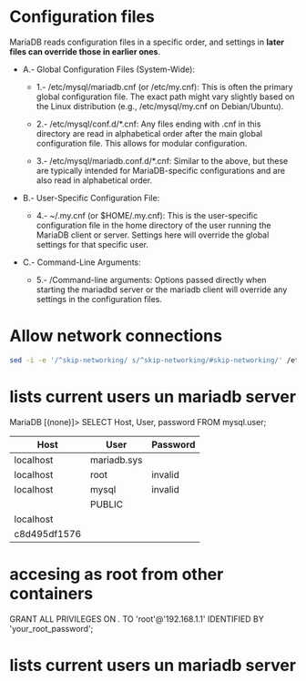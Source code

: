 
# Configuration files

MariaDB reads configuration files in a specific order, and settings in **later files can override those in earlier ones**.

+ A.- Global Configuration Files (System-Wide):

    + 1.- /etc/mysql/mariadb.cnf (or /etc/my.cnf): This is often the primary global configuration file. The exact path might vary slightly based on the Linux distribution (e.g., /etc/mysql/my.cnf on Debian/Ubuntu).

    + 2.- /etc/mysql/conf.d/*.cnf: Any files ending with .cnf in this directory are read in alphabetical order after the main global configuration file. This allows for modular configuration.

    + 3.- /etc/mysql/mariadb.conf.d/*.cnf: Similar to the above, but these are typically intended for MariaDB-specific configurations and are also read in alphabetical order.

+ B.- User-Specific Configuration File:

    + 4.- ~/.my.cnf (or $HOME/.my.cnf): This is the user-specific configuration file in the home directory of the user running the MariaDB client or server. Settings here will override the global settings for that specific user.

+ C.- Command-Line Arguments:

    + 5.- /Command-line arguments: Options passed directly when starting the mariadbd server or the mariadb client will override any settings in the configuration files.


# Allow network connections


```sh
sed -i -e '/^skip-networking/ s/^skip-networking/#skip-networking/' /etc/my.cnf.d/mariadb-server.cnf
```
# lists current users un mariadb server

MariaDB [(none)]> SELECT Host, User, password FROM mysql.user;


| Host         | User        | Password |
|--------------|-------------|----------|
| localhost    | mariadb.sys |          |
| localhost    | root        | invalid  |
| localhost    | mysql       | invalid  |
|              | PUBLIC      |          |
| localhost    |             |          |
| c8d495df1576 |             |          |





# accesing as root from other containers


GRANT ALL PRIVILEGES ON *.* TO 'root'@'192.168.1.1' IDENTIFIED BY 'your_root_password';

# lists current users un mariadb server
